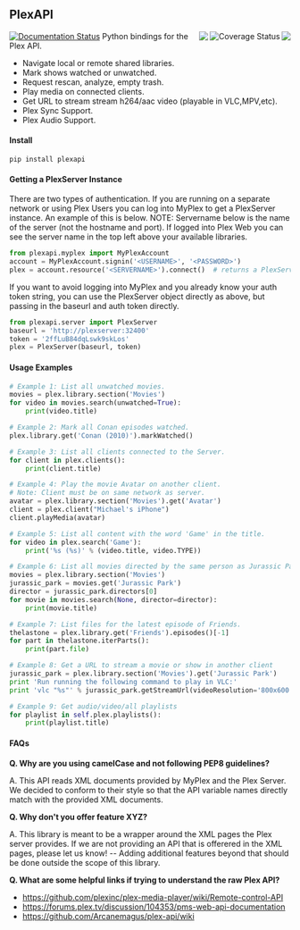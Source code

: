 ## PlexAPI ##
<a href="https://badge.fury.io/py/PlexAPI">
  <img align="right" src="https://badge.fury.io/py/PlexAPI.svg"/></a>
<a href='https://coveralls.io/github/mjs7231/python-plexapi'>
  <img align="right" src='https://coveralls.io/repos/github/mjs7231/python-plexapi/badge.svg' alt='Coverage Status' /></a>
<a href="https://travis-ci.org/mjs7231/python-plexapi">
  <img align="right" src="https://travis-ci.org/mjs7231/python-plexapi.svg?branch=master"/></a>
<a href='http://python-plexapi.readthedocs.io/en/latest/?badge=latest'>
  <img src='https://readthedocs.org/projects/python-plexapi/badge/?version=latest' alt='Documentation Status' /></a>
Python bindings for the Plex API.

* Navigate local or remote shared libraries.
* Mark shows watched or unwatched.
* Request rescan, analyze, empty trash.
* Play media on connected clients.
* Get URL to stream stream h264/aac video (playable in VLC,MPV,etc).
* Plex Sync Support.
* Plex Audio Support.

#### Install ###

    pip install plexapi


#### Getting a PlexServer Instance ####

There are two types of authentication. If you are running on a separate network
or using Plex Users you can log into MyPlex to get a PlexServer instance. An
example of this is below. NOTE: Servername below is the name of the server (not
the hostname and port).  If logged into Plex Web you can see the server name in
the top left above your available libraries.

```python
from plexapi.myplex import MyPlexAccount
account = MyPlexAccount.signin('<USERNAME>', '<PASSWORD>')
plex = account.resource('<SERVERNAME>').connect()  # returns a PlexServer instance
```

If you want to avoid logging into MyPlex and you already know your auth token
string, you can use the PlexServer object directly as above, but passing in
the baseurl and auth token directly.

```python
from plexapi.server import PlexServer
baseurl = 'http://plexserver:32400'
token = '2ffLuB84dqLswk9skLos'
plex = PlexServer(baseurl, token)
```


#### Usage Examples ####

```python
# Example 1: List all unwatched movies.
movies = plex.library.section('Movies')
for video in movies.search(unwatched=True):
    print(video.title)
```
```python
# Example 2: Mark all Conan episodes watched.
plex.library.get('Conan (2010)').markWatched()
```
```python
# Example 3: List all clients connected to the Server.
for client in plex.clients():
    print(client.title)
```
```python
# Example 4: Play the movie Avatar on another client.
# Note: Client must be on same network as server.
avatar = plex.library.section('Movies').get('Avatar')
client = plex.client("Michael's iPhone")
client.playMedia(avatar)
```
```python
# Example 5: List all content with the word 'Game' in the title.
for video in plex.search('Game'):
    print('%s (%s)' % (video.title, video.TYPE))
```
```python
# Example 6: List all movies directed by the same person as Jurassic Park.
movies = plex.library.section('Movies')
jurassic_park = movies.get('Jurassic Park')
director = jurassic_park.directors[0]
for movie in movies.search(None, director=director):
    print(movie.title)
```
```python
# Example 7: List files for the latest episode of Friends.
thelastone = plex.library.get('Friends').episodes()[-1]
for part in thelastone.iterParts():
    print(part.file)
```
```python
# Example 8: Get a URL to stream a movie or show in another client
jurassic_park = plex.library.section('Movies').get('Jurassic Park')
print 'Run running the following command to play in VLC:'
print 'vlc "%s"' % jurassic_park.getStreamUrl(videoResolution='800x600')
```

```python
# Example 9: Get audio/video/all playlists
for playlist in self.plex.playlists():
    print(playlist.title)
```

#### FAQs ####

**Q. Why are you using camelCase and not following PEP8 guidelines?**

A. This API reads XML documents provided by MyPlex and the Plex Server.
We decided to conform to their style so that the API variable names directly
match with the provided XML documents.


**Q. Why don't you offer feature XYZ?**

A. This library is meant to be a wrapper around the XML pages the Plex
server provides. If we are not providing an API that is offerered in the
XML pages, please let us know! -- Adding additional features beyond that
should be done outside the scope of this library.

**Q. What are some helpful links if trying to understand the raw Plex API?**

* https://github.com/plexinc/plex-media-player/wiki/Remote-control-API
* https://forums.plex.tv/discussion/104353/pms-web-api-documentation
* https://github.com/Arcanemagus/plex-api/wiki
